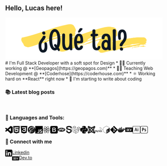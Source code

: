 ## Hello, Lucas here!
<img alt="¿Qué tal?" src="https://raw.githubusercontent.com/NOMADE55/nomade55/master/assets/sup.png" />
# I'm Full Stack Developer with a soft spot for Design
* 👨‍💻 Currently working @ **[Geopagos](https://geopagos.com)**
* 👨‍🏫 Teaching Web Development @ **[Coderhose](https://coderhouse.com)**
* ⚛ Working hard on **React** right now
* 📕 I'm starting to write about coding

<br>

### 📚 Latest blog posts
<!-- BLOG-POST-LIST:START -->
<!-- BLOG-POST-LIST:END -->

<br>

### 🧰 Languages and Tools:
<img align="left" alt="Visual Studio Code" width="24px" src="https://raw.githubusercontent.com/NOMADE55/nomade55/master/assets/visualstudiocode.svg">
<img align="left" alt="Html5" width="24px" src="https://raw.githubusercontent.com/NOMADE55/nomade55/master/assets/html5.svg">
<img align="left" alt="CSS3" width="24px" src="https://raw.githubusercontent.com/NOMADE55/nomade55/master/assets/css3.svg">
<img align="left" alt="SASS" width="24px" src="https://raw.githubusercontent.com/NOMADE55/nomade55/master/assets/sass.svg">
<img align="left" alt="Javascript" width="24px" src="https://raw.githubusercontent.com/NOMADE55/nomade55/master/assets/javascript.svg">
<img align="left" alt="React" width="24px" src="https://raw.githubusercontent.com/NOMADE55/nomade55/master/assets/react.svg">
<img align="left" alt="Bootstrap" width="24px" src="https://raw.githubusercontent.com/NOMADE55/nomade55/master/assets/bootstrap.svg">
<img align="left" alt="PHP" width="24px" src="https://raw.githubusercontent.com/NOMADE55/nomade55/master/assets/php.svg">
<img align="left" alt="Symphony" width="24px" src="https://raw.githubusercontent.com/NOMADE55/nomade55/master/assets/symphony.svg">
<img align="left" alt="Laravel" width="24px" src="https://raw.githubusercontent.com/NOMADE55/nomade55/master/assets/laravel.svg">
<img align="left" alt="Python" width="24px" src="https://raw.githubusercontent.com/NOMADE55/nomade55/master/assets/python.svg">
<img align="left" alt="Joomla" width="24px" src="https://raw.githubusercontent.com/NOMADE55/nomade55/master/assets/joomla.svg">
<img align="left" alt="Mysql" width="24px" src="https://raw.githubusercontent.com/NOMADE55/nomade55/master/assets/mysql.svg">
<img align="left" alt="Bash" width="24px" src="https://raw.githubusercontent.com/NOMADE55/nomade55/master/assets/gnubash.svg">
<img align="left" alt="Git" width="24px" src="https://raw.githubusercontent.com/NOMADE55/nomade55/master/assets/git.svg">
<img align="left" alt="Docker" width="24px" src="https://raw.githubusercontent.com/NOMADE55/nomade55/master/assets/docker.svg">
<img align="left" alt="DEV.to" width="24px" src="https://raw.githubusercontent.com/NOMADE55/nomade55/master/assets/devdotto.svg">
<img align="left" alt="Adobe Illustrator" width="24px" src="https://raw.githubusercontent.com/NOMADE55/nomade55/master/assets/adobeillustrator.svg">
<img align="left" alt="Adobe Photoshop" width="24px" src="https://raw.githubusercontent.com/NOMADE55/nomade55/master/assets/adobephotoshop.svg">

<br>

### 💬 Connect with me
[<img align="left" alt="Linkedin" width="22px" src="https://raw.githubusercontent.com/NOMADE55/nomade55/master/assets/linkedin.svg"> Linkedin](https://www.linkedin.com/in/lucas-gabriel-terracino-6aab04192/)
<br>
[<img align="left" alt="Linkedin" width="22px" src="https://raw.githubusercontent.com/NOMADE55/nomade55/master/assets/devdotto.svg"> Dev.to](https://www.linkedin.com/in/lucas-gabriel-terracino-6aab04192/)


